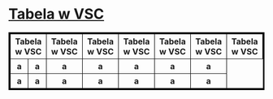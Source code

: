 <!DOCTYPE html>
<html lang="en">
<head>
    <meta author name="Bartosz Chmielewski">
    <meta charset="UTF-8">
    <meta name="viewport" content="width=device-width, initial-scale=1.0">
    <title>Tworzenie tabeli</title>
    <style>
 table{ border: 3px solid rgb(0, 0, 0);}
    </style>
<script>
alert("Tworzenie tabeli")
    alert("Siema")
</script>
</head>
<h1><u>Tabela w VSC</u></h1>
<body>
<table border="4">
<tr>
<th colspan="2">Tabela w VSC</th>
<th>Tabela w VSC</th>
<th>Tabela w VSC</th>
<th>Tabela w VSC</th>
<th>Tabela w VSC</th>
<th>Tabela w VSC</th>
<th>Tabela w VSC</th>
</tr>
<tr>
<th>a</th>
<th>a</th>
<th>a</th>
<th>a</th>
<th>a</th>
<th>a</th>
<th>a</th>
</tr>
<tr>
<th>a</th>
<th>a</th>
<th>a</th>
<th>a</th>
<th>a</th>
<th>a</th>
<th>a</th>
</tr>
 </table>
</body>
</html>

